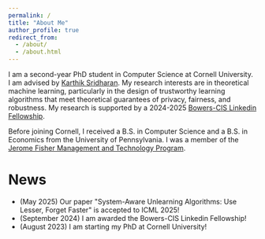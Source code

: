 ```yaml
---
permalink: /
title: "About Me"
author_profile: true
redirect_from: 
  - /about/
  - /about.html
---
```


I am a second-year PhD student in Computer Science at Cornell University. I am advised by [Karthik Sridharan](https://www.cs.cornell.edu/~sridharan/). My research interests are in theoretical machine learning, particularly in the design of trustworthy learning algorithms that meet theoretical guarantees of privacy, fairness, and robustness. My research is supported by a 2024-2025 [Bowers-CIS Linkedin Fellowship](https://cis.cornell.edu/eight-scholars-awarded-cornell-bowers-cis-linkedin-grants).

Before joining Cornell, I received a B.S. in Computer Science and a B.S. in Economics from the University of Pennsylvania. I was a member of the [Jerome Fisher Management and Technology Program](https://fisher.wharton.upenn.edu/).

# News
- (May 2025) Our paper "System-Aware Unlearning Algorithms: Use Lesser, Forget Faster" is accepted to ICML 2025!
- (September 2024) I am awarded the Bowers-CIS Linkedin Fellowship!
- (August 2023) I am starting my PhD at Cornell University!
